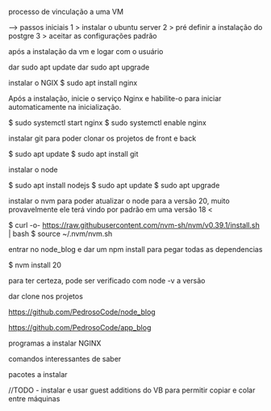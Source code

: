 processo de vinculação a uma VM

--> passos iniciais
1 > instalar o ubuntu server
2 > pré definir a instalação do postgre
3 > aceitar as configurações padrão

após a instalação da vm e logar com o usuário

dar sudo apt update
dar sudo apt upgrade

instalar o NGIX 
$ sudo apt install nginx

Após a instalação, inicie o serviço Nginx e habilite-o para iniciar automaticamente na inicialização.

$ sudo systemctl start nginx
$ sudo systemctl enable nginx

instalar git para poder clonar os projetos de front e back

$ sudo apt update
$ sudo apt install git

instalar o node

$ sudo apt install nodejs
$ sudo apt update
$ sudo apt upgrade

instalar o nvm para poder atualizar o node para a versão 20, muito provavelmente ele terá vindo por padrão em uma versão 18 <

$ curl -o- https://raw.githubusercontent.com/nvm-sh/nvm/v0.39.1/install.sh | bash
$ source ~/.nvm/nvm.sh

entrar no node_blog e dar um npm install para pegar todas as dependencias

$ nvm install 20

para ter certeza, pode ser verificado com node -v a versão 

dar clone nos projetos 

https://github.com/PedrosoCode/node_blog

https://github.com/PedrosoCode/app_blog


programas a instalar
NGINX

comandos interessantes de saber

pacotes a instalar


//TODO - instalar e usar guest additions do VB para permitir copiar e colar entre máquinas

